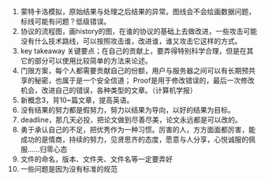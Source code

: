 1.   蒙特卡洛模拟，原始结果与处理之后结果的异常。图线会不会绘画数据问题，标线可能有问题？低级错误。
2.   协议的流程图，画history的图，在谁的协议的基础上去做改进，一些攻击可能没有什么技术路线，可以按照攻击谁，改进谁，谁又攻击它这样的方式。
3.   key takeaway 关键要点；在自己的贡献上，要弄得特别科学合理，但是在其它的部分可以使用比较简单的方法来论述。
4.   门限方案，每个人都需要贡献自己的份额，用户与服务器之间可以有长期预共享的秘密，也属于是一个安全信道； Proof是用于修改错误的，最后一次修改机会，改进自己的错误，各种类型的文章。（计算机学报）
5.   新概念3，背10~篇文章，提高英语。
6.   没有结果的努力都是假努力，努力以结果为导向，以好的结果为目标。
7.   deadline，那几天必投，把论文做到尽善尽美，论文永远都是可以改的。
8.   勇于承认自己的不足，把优秀作为一种习惯。厉害的人，方方面面都厉害，能成功的是情商，持续的努力，见贤思齐的态度，愿意与人分享，心悦诚服的佩服……归零心态
9.   文件的命名，版本、文件夹、文件名等一定要弄好
10.   一些问题是因为没有标准的规范

